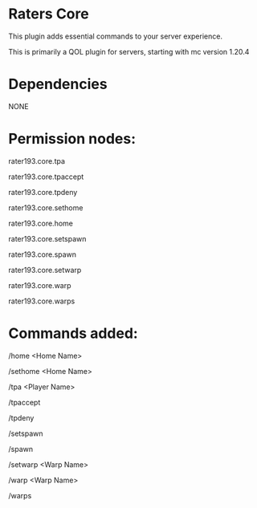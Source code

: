 # Raters Core
This plugin adds essential commands to your server experience.

This is primarily a QOL plugin for servers, starting with mc version 1.20.4

# Dependencies
NONE

# Permission nodes:
rater193.core.tpa

rater193.core.tpaccept

rater193.core.tpdeny

rater193.core.sethome

rater193.core.home

rater193.core.setspawn

rater193.core.spawn

rater193.core.setwarp

rater193.core.warp

rater193.core.warps

# Commands added:
/home \<Home Name\>

/sethome \<Home Name\>

/tpa \<Player Name\>

/tpaccept

/tpdeny

/setspawn

/spawn

/setwarp \<Warp Name\>

/warp \<Warp Name\>

/warps
